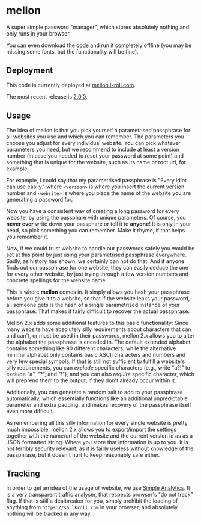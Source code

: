 # mellon
A super simple password "manager", which stores absolutely nothing and only runs in your browser. 

You can even download the code and run it completely offline (you may be missing some fonts, but the functionality will be fine).

## Deployment

This code is currently deployed at [mellon.lkroll.com](https://mellon.lkroll.com).

The most recent release is [2.0.0](https://github.com/Bathtor/mellon/releases/tag/v2.0.0).

## Usage

The idea of mellon is that you pick yourself a parametrised passphrase for all websites you use and which you can remember. The parameters you choose you adjust for every individual website. You can pick whatever parameters you need, but we recommend to include at least a version number (in case you needed to reset your password at some point) and something that is unique for the website, such as its name or root url, for example.

For example, I could say that my parametrised passphrase is "Every <version> idiot can use <website> easily." where `<version>` is where you insert the current version number and `<website>` is where you place the name of the website you are generating a password for.

Now you have a consistent way of creating a long password for every website, by using the passphare with unique parameters. Of course, you **never ever** write down your passphare or tell it to **anyone**! It is only in your head, so pick something you can remember. Make it rhyme, if that helps you remember it.

Now, if we could trust website to handle our passwords safely you would be set at this point by just using your parametrised passphrase everywhere. Sadly, as history has shown, we certainly can not do that. And if anyone finds out our passphrase for one website, they can easily deduce the one for every other website, by just trying through a few version numbers and concrete spellings for the website name.

This is where **mellon** comes in. It simply allows you hash your passphrase before you give it to a website, so that if the website leaks your password, all someone gets is the hash of a single parametrised instance of your passphrase. That makes it fairly difficult to recover the actual passphrase.

Mellon 2.x adds some additional features to this basic functionality: Since many website have absolutely silly requirements about characters that can and can't, or must be used in their passwords, mellon 2.x allows you to alter the alphabet the passphrase is encoded in. The default extended alphabet contains something like 90 different characters, while the alternative minimal alphabet only contains basic ASCII characters and numbers and very few special symbols. If that is still not sufficient to fulfill a website's silly requirements, you can *exclude* specific characters (e.g., write "a?!" to exclude "a", "?", and "!"), and you can also *require* specific character, which will preprend them to the output, if they don't already occur within it.

Additionally, you can generate a random salt to add to your passphrase automatically, which essentially functions like an additional unpredictable parameter and extra padding, and makes recovery of the passphrase itself even more difficult.

As remembering all this silly information for every single website is pretty much impossible, mellon 2.x allows you to export/import the settings together with the name/url of the website and the current version id as as a JSON formatted string. Where you store that information is up to you. It is not terribly security relevant, as it is fairly useless without knowledge of the passphrase, but it doesn't hurt to keep reasonably safe either.

## Tracking
In order to get an idea of the usage of website, we use [Simple Analytics](https://simpleanalytics.com/). It is a very transparent traffic analyser, that respects browser's "do not track" flag. If that is still a dealbreaker for you, simply prohibit the loading of anything from `https://sa.lkroll.com` in your browser, and absolutely nothing will be tracked in any way.
